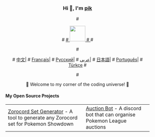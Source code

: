 <div align="center" style="background-size: cover; background-position: center; padding: 20px;">
    <h3>Hi 👋, I'm <a href="https://longtao.fun">pik</a></h3>
    #<p align="center">
    #    <a href="https://longtao.fun">
    #        <img src="cat.webp" width="50"/>
    #    </a>
    #</p>
    #<p align="center">
    #    <a href="https://github.com/eust-w/eust-w/blob/main/README_CN.md"><span>中文</span></a>|
    #    <a href="https://github.com/eust-w/eust-w/blob/main/README_FR.md"><span>Français</span></a>|
    #    <a href="https://github.com/eust-w/eust-w/blob/main/README_RU.md"><span>Русский</span></a>|
    #    <a href="https://github.com/eust-w/eust-w/blob/main/README_AR.md"><span>عربي</span></a>|
    #    <a href="https://github.com/eust-w/eust-w/blob/main/README_JP.md"><span>日本語</span></a>|
    #    <a href="https://github.com/eust-w/eust-w/blob/main/README_PTBR.md"><span>Português</span></a>|
    #    <a href="https://github.com/eust-w/eust-w/blob/main/README_TR.md"><span>Türkçe</span></a>
    #</p>
    #<p>🌟 Welcome to my corner of the coding universe! 🌟</p>
    <h4 align="left">My Open Source Projects</h4>
    <table align="center">
        <tr>
            <td><a href="https://github.com/eust-w/gopic">Zorocord Set Generator</a> - A tool to generate any Zorocord set for Pokemon Showdown</td>
            <td><a href="https://github.com/eust-w/esh">Auction Bot</a> - A discord bot that can organise Pokemon League auctions</td>
        </tr>
    </table>
</div>
